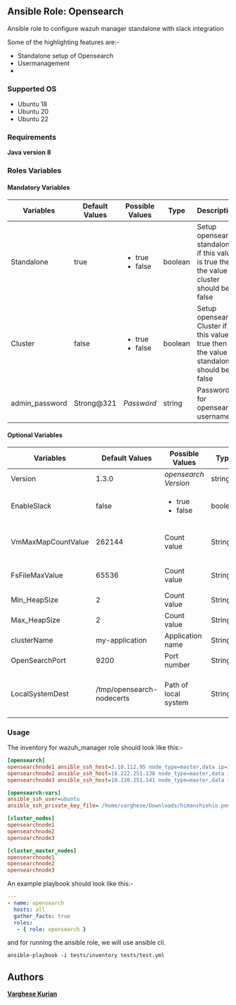## Ansible Role: Opensearch

Ansible role to configure wazuh manager standalone with slack integration

Some of the highlighting features are:-

  - Standalone setup of Opensearch
  - Usermanagement 
  - 
 

### Supported OS
- Ubuntu 18 
- Ubuntu 20
- Ubuntu 22

### Requirements

**Java version 8**

### Roles Variables

#### Mandatory Variables

|**Variables**|**Default Values**|**Possible Values**|**Type**|**Description**|
|-------------|------------------|-------------------|--------|---------------|
| Standalone | true | <ul><li>true</li><li>false</li></ul> | boolean | Setup opensearch standalone if this value is true then the value of cluster should be false|
| Cluster | false | <ul><li>true</li><li>false</li></ul> | boolean | Setup opensearch Cluster if this value is true then the value of standalone should be false |
| admin_password | Strong@321 | *Password* | string | Password for opensearch username |



#### Optional Variables

|**Variables**|**Default Values**|**Possible Values**|**Type**|**Description**|
|-------------|------------------|-------------------|--------|---------------|
| Version | 1.3.0 | *opensearch Version* | string | Default Version of opensearch |
| EnableSlack | false | <ul><li>true</li><li>false</li></ul> | boolean | To configure Slack in our wazuh manager |
| VmMaxMapCountValue | 262144 | Count value | String | Setting vm.max_map_count in opensearch nodes |
| FsFileMaxValue | 65536 | Count value | String | Setting file max value on opensearch nodes |
| Min_HeapSize | 2 | Count value | String | Setting minimum heap size|
| Max_HeapSize | 2 | Count value | String | Setting maximum heap size|
| clusterName | my-application | Application name | String | You can use any application name|
| OpenSearchPort | 9200 | Port number | String | can use port no as per the architecture|
| LocalSystemDest | /tmp/opensearch-nodecerts | Path of local system | String | Certificates are generated in local system so have to give a path to create certificate|



### Usage

The inventory for wazuh_manager role should look like this:-

```ini
[opensearch]
opensearchnode1 ansible_ssh_host=3.18.112.95 node_type=master,data ip=172.31.34.255
opensearchnode2 ansible_ssh_host=18.222.251.138 node_type=master,data ip=172.31.37.72
opensearchnode3 ansible_ssh_host=18.220.251.141 node_type=master,data ip=172.31.35.24

[opensearch:vars]
ansible_ssh_user=ubuntu
ansible_ssh_private_key_file= /home/varghese/Downloads/himanshiohio.pem

[cluster_nodes]
opensearchnode1
opensearchnode2
opensearchnode3

[cluster_master_nodes]
opensearchnode1
opensearchnode2
opensearchnode3
```


An example playbook should look like this:-

```yaml
---
- name: opensearch
  hosts: all
  gather_facts: true
  roles:
   - { role: opensearch }
```

and for running the ansible role, we will use ansible cli.

```shell
ansible-playbook -i tests/inventory tests/test.yml
```
## Authors

**[Varghese Kurian](varghese.palamoottil@opstree.com)**
